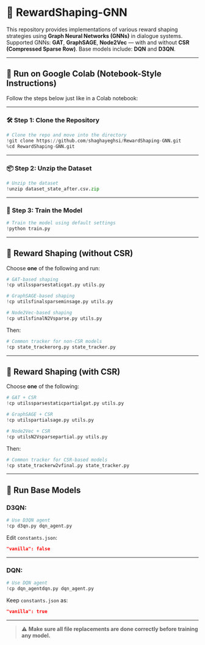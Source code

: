 # 🧠 RewardShaping-GNN

This repository provides implementations of various reward shaping strategies using **Graph Neural Networks (GNNs)** in dialogue systems. Supported GNNs: **GAT**, **GraphSAGE**, **Node2Vec** — with and without **CSR (Compressed Sparse Row)**.
Base models include: **DQN** and **D3QN**.

---

## 🔧 Run on Google Colab (Notebook-Style Instructions)

Follow the steps below just like in a Colab notebook:

---

### 🛠️ Step 1: Clone the Repository

```python
# Clone the repo and move into the directory
!git clone https://github.com/shaghayeghsi/RewardShaping-GNN.git
%cd RewardShaping-GNN.git
```

---

### 📦 Step 2: Unzip the Dataset

```python
# Unzip the dataset
!unzip dataset_state_after.csv.zip
```

---

### 🚀 Step 3: Train the Model

```python
# Train the model using default settings
!python train.py
```

---

## 🎯 Reward Shaping (without CSR)

Choose **one** of the following and run:

```python
# GAT-based shaping
!cp utilssparsestaticgat.py utils.py
```

```python
# GraphSAGE-based shaping
!cp utilsfinalsparseminsage.py utils.py
```

```python
# Node2Vec-based shaping
!cp utilsfinalN2Vsparse.py utils.py
```

Then:

```python
# Common tracker for non-CSR models
!cp state_trackerorg.py state_tracker.py
```

---

## 🧹 Reward Shaping (with CSR)

Choose **one** of the following:

```python
# GAT + CSR
!cp utilssparsestaticpartialgat.py utils.py
```

```python
# GraphSAGE + CSR
!cp utilspartialsage.py utils.py
```

```python
# Node2Vec + CSR
!cp utilsN2Vsparsepartial.py utils.py
```

Then:

```python
# Common tracker for CSR-based models
!cp state_trackerw2vfinal.py state_tracker.py
```

---

## 🤖 Run Base Models

### D3QN:

```python
# Use D3QN agent
!cp d3qn.py dqn_agent.py
```

Edit `constants.json`:

```json
"vanilla": false
```

---

### DQN:

```python
# Use DQN agent
!cp dqn_agentdqn.py dqn_agent.py
```

Keep `constants.json` as:

```json
"vanilla": true
```

---

> ⚠️ **Make sure all file replacements are done correctly before training any model.**
